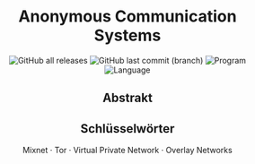 <h1 align=center>Anonymous Communication Systems</h1>

<p align=center>
    <img alt="GitHub all releases" src="https://img.shields.io/github/downloads/Kiyotoko/anonymous-communication-systems/total">
    <img alt="GitHub last commit (branch)" src="https://img.shields.io/github/last-commit/Kiyotoko/anonymous-communication-systems/master">
    <img alt="Program" src="https://img.shields.io/badge/written_in-LaTeX-blue">
    <img alt="Language" src="https://img.shields.io/badge/language-Deutsch-crimson">
</p>

<h2 align=center>Abstrakt</h2>

<h2 align=center>Schlüsselwörter</h2>

<p align=center>
    Mixnet · Tor · Virtual Private Network · Overlay Networks
</p>